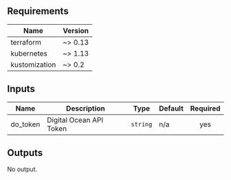 ## Requirements

| Name | Version |
|------|---------|
| terraform | ~> 0.13 |
| kubernetes | ~> 1.13 |
| kustomization | ~> 0.2 |

## Inputs

| Name | Description | Type | Default | Required |
|------|-------------|------|---------|:--------:|
| do\_token | Digital Ocean API Token | `string` | n/a | yes |

## Outputs

No output.

